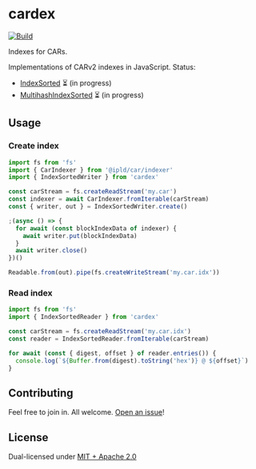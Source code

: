 # cardex

[![Build](https://github.com/alanshaw/cardex/actions/workflows/build.yml/badge.svg)](https://github.com/alanshaw/cardex/actions/workflows/build.yml)

Indexes for CARs.

Implementations of CARv2 indexes in JavaScript. Status:

* [IndexSorted](https://ipld.io/specs/transport/car/carv2/#format-0x0400-indexsorted) ⏳ (in progress)
* [MultihashIndexSorted](https://ipld.io/specs/transport/car/carv2/#format-0x0401-multihashindexsorted) ⏳ (in progress)

## Usage

### Create index

```js
import fs from 'fs'
import { CarIndexer } from '@ipld/car/indexer'
import { IndexSortedWriter } from 'cardex'

const carStream = fs.createReadStream('my.car')
const indexer = await CarIndexer.fromIterable(carStream)
const { writer, out } = IndexSortedWriter.create()

;(async () => {
  for await (const blockIndexData of indexer) {
    await writer.put(blockIndexData)
  }
  await writer.close()
})()

Readable.from(out).pipe(fs.createWriteStream('my.car.idx'))
```

### Read index

```js
import fs from 'fs'
import { IndexSortedReader } from 'cardex'

const carStream = fs.createReadStream('my.car.idx')
const reader = IndexSortedReader.fromIterable(carStream)

for await (const { digest, offset } of reader.entries()) {
  console.log(`${Buffer.from(digest).toString('hex')} @ ${offset}`)
}
```

## Contributing

Feel free to join in. All welcome. [Open an issue](https://github.com/alanshaw/cardex/issues)!

## License

Dual-licensed under [MIT + Apache 2.0](https://github.com/alanshaw/cardex/blob/main/LICENSE.md)
